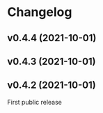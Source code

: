 # Changelog

<!--next-version-placeholder-->

## v0.4.4 (2021-10-01)


## v0.4.3 (2021-10-01)


## v0.4.2 (2021-10-01)

First public release

